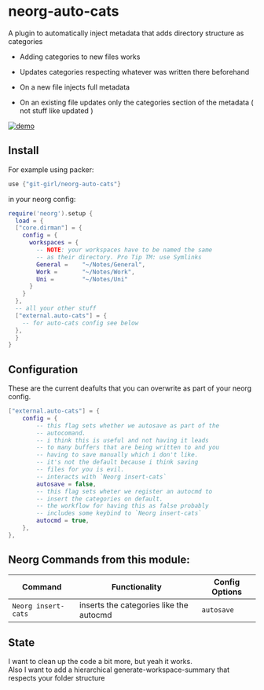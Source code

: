 # neorg-auto-cats

A plugin to automatically inject metadata that adds directory structure as categories

- Adding categories to new files works
- Updates categories respecting whatever was written there beforehand

- On a new file injects full metadata
- On an existing file updates only the categories section of the metadata ( not stuff like updated )

[![demo](https://asciinema.org/a/588188.svg)](https://asciinema.org/a/588188?autoplay=1)

## Install

For example using packer:

``` lua
use {"git-girl/neorg-auto-cats"}

```

in your neorg config:

``` lua
require('neorg').setup {
  load = { 
  ["core.dirman"] = {
    config = {
      workspaces = {
        -- NOTE: your workspaces have to be named the same 
        -- as their directory. Pro Tip TM: use Symlinks
        General =    "~/Notes/General",
        Work =       "~/Notes/Work",
        Uni =        "~/Notes/Uni"
      }
    }
  },
  -- all your other stuff
  ["external.auto-cats"] = {
    -- for auto-cats config see below
  },
  }
}

```

## Configuration

These are the current deafults that you can overwrite
as part of your neorg config.

``` lua
["external.auto-cats"] = {
    config = {
        -- this flag sets whether we autosave as part of the
        -- autocomand.
        -- i think this is useful and not having it leads
        -- to many buffers that are being written to and you
        -- having to save manually which i don't like.
        -- it's not the default because i think saving
        -- files for you is evil.
        -- interacts with `Neorg insert-cats`
        autosave = false,
        -- this flag sets wheter we register an autocmd to
        -- insert the categories on default.
        -- the workflow for having this as false probably
        -- includes some keybind to `Neorg insert-cats`
        autocmd = true,
    },
},
```
## Neorg Commands from this module: 

| Command             | Functionality                           | Config Options        |
|---------------------|-----------------------------------------|-----------------------|
| `Neorg insert-cats` | inserts the categories like the autocmd | `autosave`            |

## State

I want to clean up the code a bit more, but yeah it works.  \
Also I want to add a hierarchical generate-workspace-summary that respects your folder structure
